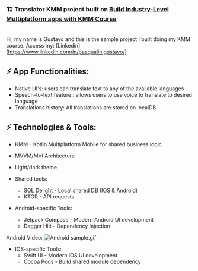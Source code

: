 ### 🏗️ Translator KMM project built on [Build Industry-Level Multiplatform apps with KMM Course](https://pl-coding.com/building-industry-level-multiplatform-apps-with-kmm/) </br></br>

Hi, my name is Gustavo and this is the sample project I built doing my KMM course.
Access my: [Linkedin][https://www.linkedin.com/in/pasqualinigustavo/]

## ⚡ App Functionalities:
 - Native UI's: users can translate text to any of the available languages
 - Speech-to-text feature::️ allows users to use voice to translate to desired language
 - Translations history: All translations are stored on localDB.

## ⚡ Technologies & Tools:

* KMM - Kotlin Multiplatform Mobile for shared business logic
* MVVM/MVI Architecture
* Light/dark theme
  
* Shared tools:
  - SQL Delight - Local shared DB (IOS & Android)
  - KTOR - API requests
    
* Android-specific Tools:
  - Jetpack Compose - Modern Android UI development
  - Dagger Hilt - Dependency Injection

Android Video: ![Android sample.gif](<img src="videos%2FAndroid%20sample.gif" width="250" height="250"/>)

* IOS-specific Tools:
  -  Swift UI - Modern IOS UI development
  -  Cocoa Pods - Build shared module dependency
 
